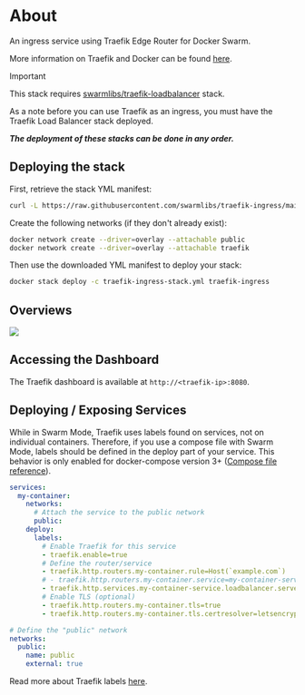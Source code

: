 # About

An ingress service using Traefik Edge Router for Docker Swarm. 

More information on Traefik and Docker can be found [here](https://docs.traefik.io/providers/docker/).

> [!IMPORTANT]
> This stack requires [swarmlibs/traefik-loadbalancer](https://github.com/swarmlibs/traefik-loadbalancer) stack.
> 
> As a note before you can use Traefik as an ingress, you must have the Traefik Load Balancer stack deployed.
> 
> ***The deployment of these stacks can be done in any order.***

## Deploying the stack

First, retrieve the stack YML manifest:

```sh
curl -L https://raw.githubusercontent.com/swarmlibs/traefik-ingress/main/docker-stack.yml -o traefik-ingress-stack.yml
```

Create the following networks (if they don't already exist):
```sh
docker network create --driver=overlay --attachable public
docker network create --driver=overlay --attachable traefik
```

Then use the downloaded YML manifest to deploy your stack:

```sh
docker stack deploy -c traefik-ingress-stack.yml traefik-ingress
```

## Overviews

<picture>
  <source media="(prefers-color-scheme: dark)" srcset="https://github.com/user-attachments/assets/8bda183d-7ef6-4c39-a336-447eee6ebd7b">
  <source media="(prefers-color-scheme: light)" srcset="https://github.com/user-attachments/assets/cb1c3676-0616-46a7-a804-0b59ba52e52c">
  <img src="https://github.com/user-attachments/assets/cb1c3676-0616-46a7-a804-0b59ba52e52c">
</picture>

## Accessing the Dashboard

The Traefik dashboard is available at `http://<traefik-ip>:8080`.

## Deploying / Exposing Services

While in Swarm Mode, Traefik uses labels found on services, not on individual containers. Therefore, if you use a compose file with Swarm Mode, labels should be defined in the deploy part of your service. This behavior is only enabled for docker-compose version 3+ ([Compose file reference](https://docs.docker.com/compose/compose-file/compose-file-v3/#deploy)).

```yaml
services:
  my-container:
    networks:
      # Attach the service to the public network
      public:
    deploy:
      labels:
        # Enable Traefik for this service
        - traefik.enable=true
        # Define the router/service
        - traefik.http.routers.my-container.rule=Host(`example.com`)
        # - traefik.http.routers.my-container.service=my-container-service # optional, if only one service is defined
        - traefik.http.services.my-container-service.loadbalancer.server.port=8080
        # Enable TLS (optional)
        - traefik.http.routers.my-container.tls=true
        - traefik.http.routers.my-container.tls.certresolver=letsencrypt # or letsencrypt-staging

# Define the "public" network
networks:
  public:
    name: public
    external: true
```

Read more about Traefik labels [here](https://doc.traefik.io/traefik/routing/providers/swarm/).

